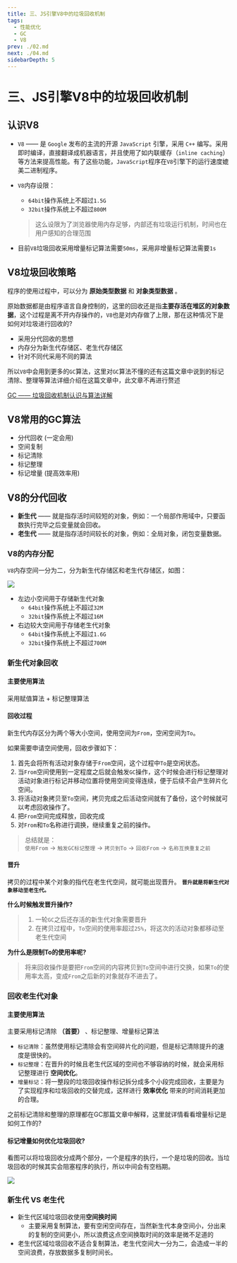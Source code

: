 ```yaml
---
title: 三、JS引擎V8中的垃圾回收机制
tags: 
  - 性能优化
  - GC
  - V8
prev: ./02.md
next: ./04.md
sidebarDepth: 5
---
```

# 三、JS引擎V8中的垃圾回收机制

## 认识V8
- `V8` —— 是 `Google` 发布的主流的开源 `JavaScript` 引擎，采用 `C++` 编写。采用即时编译，直接翻译成机器语言，并且使用了如内联缓存（`inline caching`）等方法来提高性能。有了这些功能，`JavaScript`程序在`V8`引擎下的运行速度媲美二进制程序。

- `V8`内存设限：
	+ `64bit`操作系统上不超过`1.5G`
	+ `32bit`操作系统上不超过`800M`
  > 这么设限为了浏览器使用内存足够，内部还有垃圾运行机制，时间也在用户感知的合理范围

- 目前`V8`垃圾回收采用增量标记算法需要`50ms`，采用非增量标记算法需要`1s`

## V8垃圾回收策略
程序的使用过程中，可以分为 **原始类型数据** 和 **对象类型数据** 。

原始数据都是由程序语言自身控制的，这里的回收还是指**主要存活在堆区的对象数据**，这个过程是离不开内存操作的，`V8`也是对内存做了上限，那在这种情况下是如何对垃圾进行回收的?

- 采用分代回收的思想
- 内存分为新生代存储区、老生代存储区
- 针对不同代采用不同的算法

所以`V8`中会用到更多的`GC`算法，这里对`GC`算法不懂的还有这篇文章中说到的标记清除、整理等算法详细介绍在这篇文章中，此文章不再进行赘述  

[GC —— 垃圾回收机制认识与算法详解](https://juejin.cn/post/6905368686031273991/)

## V8常用的GC算法

- 分代回收 (一定会用)
- 空间复制
- 标记清除
- 标记整理
- 标记增量 (提高效率用)

## V8的分代回收
- **新生代** —— 就是指存活时间较短的对象，例如：一个局部作用域中，只要函数执行完毕之后变量就会回收。
- **老生代** —— 就是指存活时间较长的对象，例如：全局对象，闭包变量数据。
### V8的内存分配
`V8`内存空间一分为二，分为新生代存储区和老生代存储区，如图：

![](https://p3-juejin.byteimg.com/tos-cn-i-k3u1fbpfcp/c393d881a0094ee795884741a822d15b~tplv-k3u1fbpfcp-watermark.image)

- 左边小空间用于存储新生代对象
	+ `64bit`操作系统上不超过`32M`
    + `32bit`操作系统上不超过`16M`
- 右边较大空间用于存储老生代对象
	+ `64bit`操作系统上不超过`1.6G`
    + `32bit`操作系统上不超过`700M`
### 新生代对象回收
#### 主要使用算法
采用赋值算法 + 标记整理算法
#### 回收过程
新生代内存区分为两个等大小空间，使用空间为`From`，空闲空间为`To`。

如果需要申请空间使用，回收步骤如下：
1. 首先会将所有活动对象存储于`From`空间，这个过程中`To`是空闲状态。
2. 当`From`空间使用到一定程度之后就会触发`GC`操作，这个时候会进行标记整理对活动对象进行标记并移动位置将使用空间变得连续，便于后续不会产生碎片化空间。
3. 将活动对象拷贝至`To`空间，拷贝完成之后活动空间就有了备份，这个时候就可以考虑回收操作了。
4. 把`From`空间完成释放，回收完成
5. 对`From`和`To`名称进行调换，继续重复之前的操作。

> 总结就是：  
> `使用From` -> `触发GC标记整理` -> `拷贝到To` -> `回收From` -> `名称互换重复之前`

#### 晋升
拷贝的过程中某个对象的指代在老生代空间，就可能出现晋升。 **`晋升就是将新生代对象移动至老生代。`**

**什么时候触发晋升操作?**  
> 1. 一轮`GC`之后还存活的新生代对象需要晋升
> 2. 在拷贝过程中，`To`空间的使用率超过`25%`，将这次的活动对象都移动至老生代空间

**为什么是限制To的使用率呢?**  
> 将来回收操作是要把`From`空间的内容拷贝到`To`空间中进行交换，如果`To`的使用率太高，变成`From`之后新的对象就存不进去了。

### 回收老生代对象
#### 主要使用算法
主要采用标记清除 **（首要）** 、标记整理、增量标记算法
- `标记清除`：虽然使用标记清除会有空间碎片化的问题，但是标记清除提升的速度是很快的。
- `标记整理`：在晋升的时候且老生代区域的空间也不够容纳的时候，就会采用标记整理进行 **空间优化**。
- `增量标记`：将一整段的垃圾回收操作标记拆分成多个小段完成回收，主要是为了实现程序和垃圾回收的交替完成，这样进行 **效率优化** 带来的时间消耗更加的合理。

之前标记清除和整理的原理都在GC那篇文章中解释，这里就详情看看增量标记是如何工作的?

#### 标记增量如何优化垃圾回收?
看图可以将垃圾回收分成两个部分，一个是程序的执行，一个是垃圾的回收。当垃圾回收的时候其实会阻塞程序的执行，所以中间会有空档期。

![](https://p9-juejin.byteimg.com/tos-cn-i-k3u1fbpfcp/ccce44267e3a4bc2932a03dc785af9a5~tplv-k3u1fbpfcp-watermark.image)

### 新生代 VS 老生代
- 新生代区域垃圾回收使用**空间换时间**
	+ 主要采用复制算法，要有空闲空间存在，当然新生代本身空间小，分出来的复制的空间更小，所以浪费这点空间换取时间的效率是微不足道的
- 老生代区域垃圾回收不适合复制算法，老生代空间大一分为二，会造成一半的空间浪费，存放数据多复制时间长。

<Vssue :options="{ locale: 'zh' }"/>